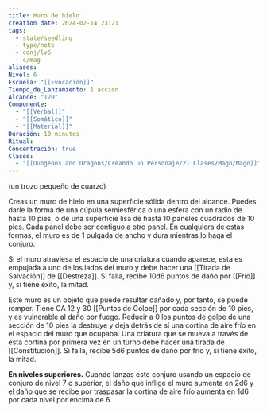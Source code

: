 ```yaml
---
title: Muro de hielo
creation date: 2024-02-14 23:21
tags:
  - state/seedling
  - type/note
  - conj/lv6
  - c/mag
aliases: 
Nivel: 6
Escuela: "[[Evocación]]"
Tiempo_de_Lanzamiento: 1 accion
Alcance: "120"
Componente:
  - "[[Verbal]]"
  - "[[Somático]]"
  - "[[Material]]"
Duración: 10 minutos
Ritual: 
Concentración: true
Clases:
  - "[[Dungeons and Dragons/Creando un Personaje/2) Clases/Mago/Mago]]"
---
```

(un trozo pequeño de cuarzo)

Creas un muro de hielo en una superficie sólida dentro del alcance. Puedes darle la forma de una cúpula semiesférica o una esfera con un radio de hasta 10 pies, o de una superficie lisa de hasta 10 paneles cuadrados de 10 pies. Cada panel debe ser contiguo a otro panel. En cualquiera de estas formas, el muro es de 1 pulgada de ancho y dura mientras lo haga el conjuro.

Si el muro atraviesa el espacio de una criatura cuando aparece, esta es empujada a uno de los lados del muro y debe hacer una [[Tirada de Salvación]] de [[Destreza]]. Si falla, recibe 10d6 puntos de daño por [[Frío]] y, si tiene éxito, la mitad.

Este muro es un objeto que puede resultar dañado y, por tanto, se puede romper. Tiene CA 12 y 30 [[Puntos de Golpe]] por cada sección de 10 pies, y es vulnerable al daño por fuego. Reducir a 0 los puntos de golpe de una sección de 10 pies la destruye y deja detrás de sí una cortina de aire frío en el espacio del muro que ocupaba. Una criatura que se mueva a través de esta cortina por primera vez en un turno debe hacer una tirada de [[Constitución]]. Si falla, recibe 5d6 puntos de daño por frío y, si tiene éxito, la mitad.

**En niveles superiores.** Cuando lanzas este conjuro usando un espacio de conjuro de nivel 7 o superior, el daño que inflige el muro aumenta en 2d6 y el daño que se recibe por traspasar la cortina de aire frío aumenta en 1d6 por cada nivel por encima de 6.
